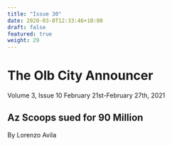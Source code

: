 ```yaml
---
title: "Issue 30"
date: 2020-03-8T12:33:46+10:00
draft: false
featured: true
weight: 29
---
```


# The Olb City Announcer
Volume 3, Issue 10
February 21st-February 27th, 2021

## Az Scoops sued for 90 Million
By Lorenzo Avila
